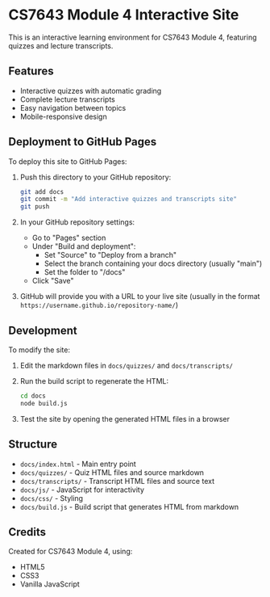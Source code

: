 # CS7643 Module 4 Interactive Site

This is an interactive learning environment for CS7643 Module 4, featuring quizzes and lecture transcripts.

## Features

- Interactive quizzes with automatic grading
- Complete lecture transcripts
- Easy navigation between topics
- Mobile-responsive design

## Deployment to GitHub Pages

To deploy this site to GitHub Pages:

1. Push this directory to your GitHub repository:
   ```bash
   git add docs
   git commit -m "Add interactive quizzes and transcripts site"
   git push
   ```

2. In your GitHub repository settings:
   - Go to "Pages" section
   - Under "Build and deployment":
     - Set "Source" to "Deploy from a branch"
     - Select the branch containing your docs directory (usually "main")
     - Set the folder to "/docs"
   - Click "Save"

3. GitHub will provide you with a URL to your live site (usually in the format `https://username.github.io/repository-name/`)

## Development

To modify the site:

1. Edit the markdown files in `docs/quizzes/` and `docs/transcripts/`
2. Run the build script to regenerate the HTML:
   ```bash
   cd docs
   node build.js
   ```

3. Test the site by opening the generated HTML files in a browser

## Structure

- `docs/index.html` - Main entry point
- `docs/quizzes/` - Quiz HTML files and source markdown
- `docs/transcripts/` - Transcript HTML files and source text
- `docs/js/` - JavaScript for interactivity
- `docs/css/` - Styling
- `docs/build.js` - Build script that generates HTML from markdown

## Credits

Created for CS7643 Module 4, using:
- HTML5
- CSS3
- Vanilla JavaScript